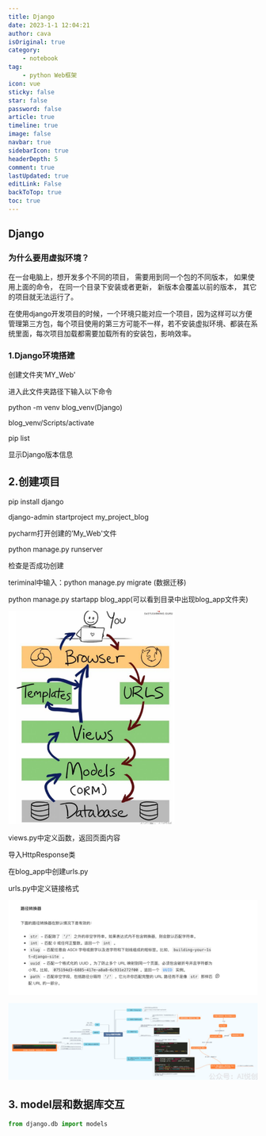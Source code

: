 ```yaml
---
title: Django
date: 2023-1-1 12:04:21
author: cava
isOriginal: true
category: 
    - notebook
tag:
    - python Web框架
icon: vue
sticky: false
star: false
password: false
article: true
timeline: true
image: false
navbar: true
sidebarIcon: true
headerDepth: 5
comment: true
lastUpdated: true
editLink: False
backToTop: true
toc: true
---
```


## Django

### 为什么要用虚拟环境？

在一台电脑上，想开发多个不同的项目， 需要用到同一个包的不同版本， 如果使用上面的命令， 在同一个目录下安装或者更新， 新版本会覆盖以前的版本， 其它的项目就无法运行了。

在使用django开发项目的时候，一个环境只能对应一个项目，因为这样可以方便管理第三方包，每个项目使用的第三方可能不一样，若不安装虚拟环境、都装在系统里面，每次项目加载都需要加载所有的安装包，影响效率。

### 1.Django环境搭建

创建文件夹‘MY_Web'

进入此文件夹路径下输入以下命令

python -m venv blog_venv(Django)

blog_venv/Scripts/activate

pip list

显示Django版本信息

## 2.创建项目

pip install django

django-admin startproject my_project_blog

pycharm打开创建的’My_Web'文件

python manage.py runserver

检查是否成功创建

teriminal中输入：python manage.py migrate (数据迁移)

python manage.py startapp blog_app(可以看到目录中出现blog_app文件夹)

<img src="./About_Django.assets/image-20230217215211120.png" alt="image-20230217215211120" style="zoom: 67%;" />

views.py中定义函数，返回页面内容

导入HttpResponse类

在blog_app中创建urls.py

 urls.py中定义链接格式

![image-20230217220046336](./About_Django.assets/image-20230217220046336.png)

![image-20230217220059644](./About_Django.assets/image-20230217220059644.png)

## 3. model层和数据库交互

```python
from django.db import models


```

